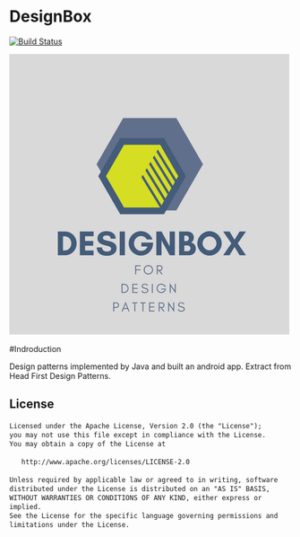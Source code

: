 # DesignBox

[![Build Status](https://travis-ci.org/yihongyuelan/DesignBox.svg?branch=master)](https://travis-ci.org/yihongyuelan/DesignBox/)

![Logo](pictures/DesignBox_logo.png)

#Indroduction

Design patterns implemented by Java and built an android app. Extract from Head First Design Patterns.



License
-------

    Licensed under the Apache License, Version 2.0 (the "License");
    you may not use this file except in compliance with the License.
    You may obtain a copy of the License at

       http://www.apache.org/licenses/LICENSE-2.0

    Unless required by applicable law or agreed to in writing, software
    distributed under the License is distributed on an "AS IS" BASIS,
    WITHOUT WARRANTIES OR CONDITIONS OF ANY KIND, either express or implied.
    See the License for the specific language governing permissions and
    limitations under the License.
